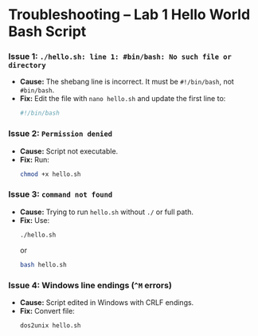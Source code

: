 # Troubleshooting – Lab 1 Hello World Bash Script

### Issue 1: `./hello.sh: line 1: #bin/bash: No such file or directory`
- **Cause:** The shebang line is incorrect. It must be `#!/bin/bash`, not `#bin/bash`.
- **Fix:** Edit the file with `nano hello.sh` and update the first line to:
  ```bash
  #!/bin/bash
  ```

### Issue 2: `Permission denied`
- **Cause:** Script not executable.
- **Fix:** Run:
  ```bash
  chmod +x hello.sh
  ```

### Issue 3: `command not found`
- **Cause:** Trying to run `hello.sh` without `./` or full path.
- **Fix:** Use:
  ```bash
  ./hello.sh
  ```
  or
  ```bash
  bash hello.sh
  ```

### Issue 4: Windows line endings (`^M` errors)
- **Cause:** Script edited in Windows with CRLF endings.
- **Fix:** Convert file:
  ```bash
  dos2unix hello.sh
  ```
